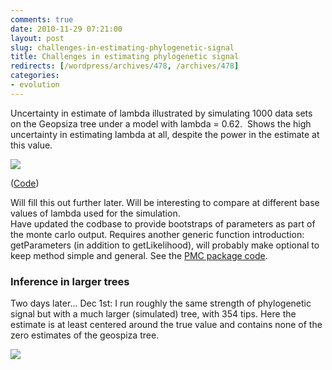 ```yaml
---
comments: true
date: 2010-11-29 07:21:00
layout: post
slug: challenges-in-estimating-phylogenetic-signal
title: Challenges in estimating phylogenetic signal
redirects: [/wordpress/archives/478, /archives/478]
categories:
- evolution
---
```


Uncertainty in estimate of lambda illustrated by simulating 1000 data sets on the Geopsiza tree under a model with lambda = 0.62.  Shows the high uncertainty in estimating lambda at all, despite the power in the estimate at this value.

![]( http://farm6.staticflickr.com/5284/5219389687_265d4e8b5c_o.png )


([Code](https://github.com/cboettig/Comparative-Phylogenetics/commit/6295eb867ca011816972d0260b66db896e7c48a5#diff-0))


Will fill this out further later.  Will be interesting to compare at different base values of lambda used for the simulation.  
Have updated the codbase to provide bootstraps of parameters as part of the monte carlo output.  Requires another generic function introduction: getParameters (in addition to getLikelihood), will probably make optional to keep method simple and general.  See the [PMC package code](https://github.com/cboettig/Comparative-Phylogenetics/commit/0b3a5f6ea0a8ae955e97fbdfabaf73302c104962#diff-1).




###  Inference in larger trees 


Two days later... Dec 1st: I run roughly the same strength of phylogenetic signal but with a much larger (simulated) tree, with 354 tips.  Here the estimate is at least centered around the true value and contains none of the zero estimates of the geospiza tree.  

![]( http://farm6.staticflickr.com/5203/5225272183_99f25c7fd0_o.png )


